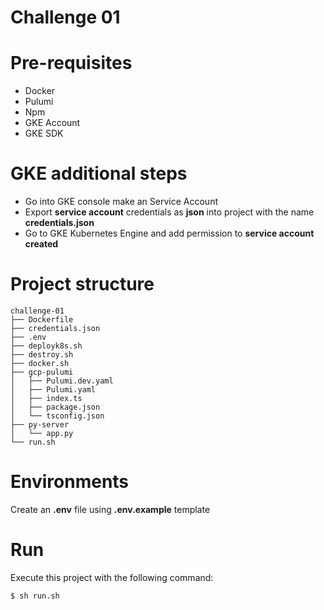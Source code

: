 
# Challenge 01

# **Pre-requisites**

- Docker
- Pulumi
- Npm
- GKE Account
- GKE SDK

# **GKE  additional steps**

- Go into GKE console make an Service Account
- Export **service account** credentials as **json** into project with the name  **credentials.json**
- Go to  GKE Kubernetes Engine and add permission to **service account created**

# **Project structure**

    challenge-01
    ├── Dockerfile
    ├── credentials.json
    ├── .env
    ├── deployk8s.sh
    ├── destroy.sh
    ├── docker.sh
    ├── gcp-pulumi
    │   ├── Pulumi.dev.yaml
    │   ├── Pulumi.yaml
    │   ├── index.ts
    │   ├── package.json
    │   └── tsconfig.json
    ├── py-server
    │   └── app.py
    └── run.sh

# **Environments**

Create an **.env** file using **.env.example** template

# **Run**

Execute this project with the following command:

    $ sh run.sh
